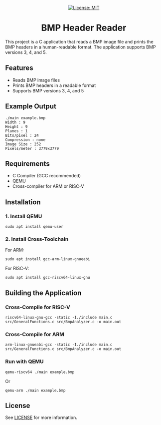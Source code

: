 <div align="center">

[![License: MIT](https://img.shields.io/badge/License-MIT-blue.svg)](https://opensource.org/license/mit)
<h1>BMP Header Reader</h1>

</div>

This project is a C application that reads a BMP image file and prints the BMP headers in a
human-readable format. The application supports BMP versions 3, 4, and 5.

## Features

- Reads BMP image files
- Prints BMP headers in a readable format
- Supports BMP versions 3, 4, and 5

## Example Output

```text
./main example.bmp
Width : 9
Height : 9
Planes : 1
Bits/pixel : 24
Compression : none
Image Size : 252
Pixels/meter : 3779x3779
```

## Requirements

- C Compiler (GCC recommended)
- QEMU
- Cross-compiler for ARM or RISC-V

## Installation

### 1. Install QEMU

```shell
sudo apt install qemu-user
```

### 2. Install Cross-Toolchain

For ARM:

```shell
sudo apt install gcc-arm-linux-gnueabi
```

For RISC-V:

```shell
sudo apt install gcc-riscv64-linux-gnu
```

## Building the Application

### Cross-Compile for RISC-V

```shell
riscv64-linux-gnu-gcc -static -I./include main.c src/GeneralFunctions.c src/BmpAnalyzer.c -o main.out
```

### Cross-Compile for ARM

```shell
arm-linux-gnueabi-gcc -static -I./include main.c src/GeneralFunctions.c src/BmpAnalyzer.c -o main.out
```

### Run with QEMU

```shell
qemu-riscv64 ./main example.bmp
```

Or

```shell
qemu-arm ./main example.bmp
```

## License

See [LICENSE][license-url] for more information.

[license-url]: https://github.com/VersusXX/bmp-reader/blob/main/LICENSE